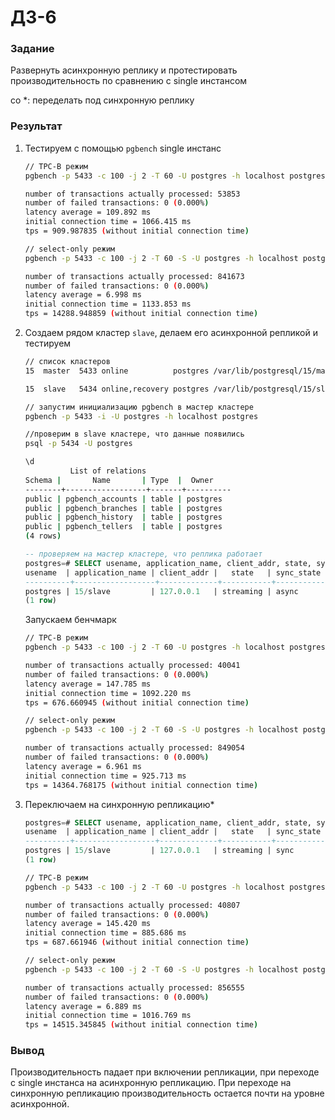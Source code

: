 # ДЗ-6

### Задание

Развернуть асинхронную реплику и протестировать производительность по сравнению с single инстансом

cо *: переделать под синхронную реплику

### Результат

1. Тестируем с помощью `pgbench` single инстанс

    ```bash
    // TPC-B режим
    pgbench -p 5433 -c 100 -j 2 -T 60 -U postgres -h localhost postgres

    number of transactions actually processed: 53853
    number of failed transactions: 0 (0.000%)
    latency average = 109.892 ms
    initial connection time = 1066.415 ms
    tps = 909.987835 (without initial connection time)

    // select-only режим
    pgbench -p 5433 -c 100 -j 2 -T 60 -S -U postgres -h localhost postgres

    number of transactions actually processed: 841673
    number of failed transactions: 0 (0.000%)
    latency average = 6.998 ms
    initial connection time = 1133.853 ms
    tps = 14288.948859 (without initial connection time)
    ```

2. Создаем рядом кластер `slave`, делаем его асинхронной репликой и тестируем

    ```bash
    // список кластеров
    15  master  5433 online          postgres /var/lib/postgresql/15/master /var/log/postgresql/postgresql-15-master.log

    15  slave   5434 online,recovery postgres /var/lib/postgresql/15/slave  /var/log/postgresql/postgresql-15-slave.log

    // запустим инициализацию pgbench в мастер кластере
    pgbench -p 5433 -i -U postgres -h localhost postgres

    //проверим в slave кластере, что данные появились
    psql -p 5434 -U postgres

    \d
              List of relations
    Schema |       Name       | Type  |  Owner
    --------+------------------+-------+----------
    public | pgbench_accounts | table | postgres
    public | pgbench_branches | table | postgres
    public | pgbench_history  | table | postgres
    public | pgbench_tellers  | table | postgres
    (4 rows)
    ```

    ```sql
    -- проверяем на мастер кластере, что реплика работает
    postgres=# SELECT usename, application_name, client_addr, state, sync_state FROM pg_stat_replication;
    usename  | application_name | client_addr |   state   | sync_state
    ----------+------------------+-------------+-----------+------------
    postgres | 15/slave         | 127.0.0.1   | streaming | async
    (1 row)
    ```
    Запускаем бенчмарк

    ```bash
    // TPC-B режим
    pgbench -p 5433 -c 100 -j 2 -T 60 -U postgres -h localhost postgres

    number of transactions actually processed: 40041
    number of failed transactions: 0 (0.000%)
    latency average = 147.785 ms
    initial connection time = 1092.220 ms
    tps = 676.660945 (without initial connection time)

    // select-only режим
    pgbench -p 5433 -c 100 -j 2 -T 60 -S -U postgres -h localhost postgres

    number of transactions actually processed: 849054
    number of failed transactions: 0 (0.000%)
    latency average = 6.961 ms
    initial connection time = 925.713 ms
    tps = 14364.768175 (without initial connection time)
    ```

3. Переключаем на синхронную репликацию*
    
    ```sql
    postgres=# SELECT usename, application_name, client_addr, state, sync_state FROM pg_stat_replication;
    usename  | application_name | client_addr |   state   | sync_state
    ----------+------------------+-------------+-----------+------------
    postgres | 15/slave         | 127.0.0.1   | streaming | sync
    (1 row)
    ```

    ```bash
    // TPC-B режим
    pgbench -p 5433 -c 100 -j 2 -T 60 -U postgres -h localhost postgres
    
    number of transactions actually processed: 40807
    number of failed transactions: 0 (0.000%)
    latency average = 145.420 ms
    initial connection time = 885.686 ms
    tps = 687.661946 (without initial connection time)

    // select-only режим
    pgbench -p 5433 -c 100 -j 2 -T 60 -S -U postgres -h localhost postgres
    
    number of transactions actually processed: 856555
    number of failed transactions: 0 (0.000%)
    latency average = 6.889 ms
    initial connection time = 1016.769 ms
    tps = 14515.345845 (without initial connection time)
    ```

### Вывод

Производительность падает при включении репликации, при переходе с single инстанса на асинхронную репликацию. При переходе на синхронную репликацию производительность остается почти на уровне асинхронной.